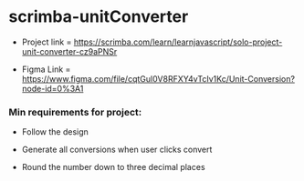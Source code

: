 # scrimba-unitConverter
 
* Project link = https://scrimba.com/learn/learnjavascript/solo-project-unit-converter-cz9aPNSr

* Figma Link = https://www.figma.com/file/cqtGul0V8RFXY4vTcIv1Kc/Unit-Conversion?node-id=0%3A1

### Min requirements for project:

* Follow the design

* Generate all conversions when user clicks convert

* Round the number down to three decimal places